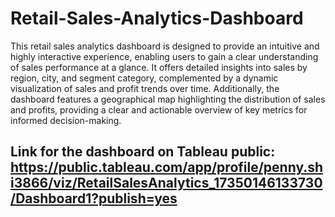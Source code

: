 # Retail-Sales-Analytics-Dashboard

This retail sales analytics dashboard is designed to provide an intuitive and highly interactive experience, enabling users to gain a clear understanding of sales performance at a glance. It offers detailed insights into sales by region, city, and segment category, complemented by a dynamic visualization of sales and profit trends over time. Additionally, the dashboard features a geographical map highlighting the distribution of sales and profits, providing a clear and actionable overview of key metrics for informed decision-making.

## Link for the dashboard on Tableau public: https://public.tableau.com/app/profile/penny.shi3866/viz/RetailSalesAnalytics_17350146133730/Dashboard1?publish=yes
